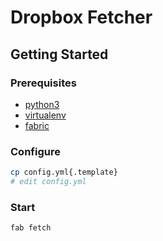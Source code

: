 # Dropbox Fetcher

## Getting Started

### Prerequisites

+ [python3](https://www.python.org/download/releases/3.0/)
+ [virtualenv](https://virtualenv.pypa.io/en/stable/)
+ [fabric](http://www.fabfile.org/)

### Configure

```bash
cp config.yml{.template}
# edit config.yml 
```

### Start

```bash
fab fetch
```